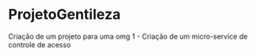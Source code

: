 # ProjetoGentileza

Criação de um projeto para uma omg
1 - Criação de um micro-service de controle de acesso
